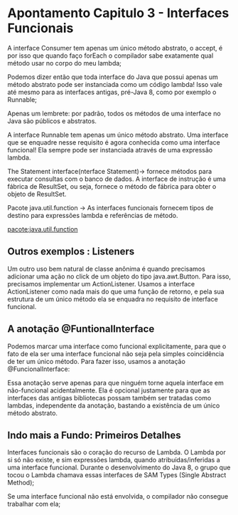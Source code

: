 # Apontamento Capitulo 3 - Interfaces Funcionais

A interface Consumer tem apenas um único método abstrato, o accept, é por isso que quando faço forEach
o compilador sabe exatamente qual método usar no corpo do meu lambda;

Podemos dizer então que toda interface do Java que possui apenas um método abstrato pode
ser instanciada como um código lambda!
Isso vale até mesmo para as interfaces antigas, pré-Java 8, como por exemplo o
Runnable;

Apenas um lembrete: por padrão, todos os métodos de uma interface no Java
são públicos e abstratos.

A interface Runnable tem apenas um único método abstrato. Uma interface
que se enquadre nesse requisito é agora conhecida como uma interface funcional!
Ela sempre pode ser instanciada através de uma expressão lambda.

The Statement interface(nterface Statement)-> fornece métodos para executar consultas com o banco de dados. A interface de instrução é uma fábrica de ResultSet, ou seja, fornece o método de fábrica para obter o objeto de ResultSet.

Pacote java.util.function -> As interfaces funcionais fornecem tipos de destino para expressões lambda e referências de método.

[pacote:java.util.function](https://docs.oracle.com/javase/8/docs/api/java/util/function/package-summary.html)

## Outros exemplos : Listeners

Um outro uso bem natural de classe anônima é quando precisamos adicionar uma ação no click de um objeto do tipo java.awt.Button. Para isso, precisamos implementar um ActionListener.
Usamos a interface ActionListener como nada mais do que uma função de retorno, e pela sua estrutura de um único método ela se enquadra no requisito de interface funcional.

## A anotação @FuntionalInterface

Podemos marcar uma interface como funcional explicitamente, para que o fato de
ela ser uma interface funcional não seja pela simples coincidência de ter um único
método. Para fazer isso, usamos a anotação @FuncionalInterface:

Essa anotação serve apenas para que ninguém torne aquela interface em não-funcional acidentalmente. Ela é opcional justamente para que as interfaces das antigas bibliotecas possam também ser tratadas como lambdas, independente da anotação, bastando a existência de um único método abstrato.

## Indo mais a Fundo: Primeiros Detalhes

Interfaces funcionais são o coração do recurso de Lambda. O Lambda por si só não existe, e sim expressões lambda, quando atribuídas/inferidas a uma interface funcional. Durante o desenvolvimento do Java 8, o grupo que tocou o Lambda chamava essas interfaces de SAM Types (Single Abstract Method);

Se uma interface funcional não está envolvida, o compilador não consegue trabalhar com ela;
